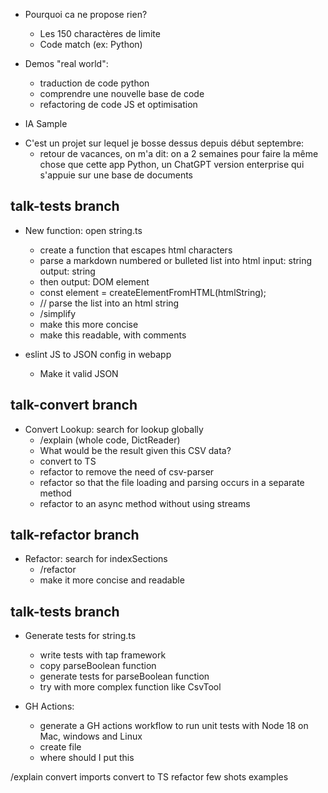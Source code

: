 * Pourquoi ca ne propose rien?
  - Les 150 charactères de limite
  - Code match (ex: Python)

* Demos "real world":
  - traduction de code python
  - comprendre une nouvelle base de code
  - refactoring de code JS et optimisation

* IA Sample
- C'est un projet sur lequel je bosse dessus depuis début septembre:
  * retour de vacances, on m'a dit: on a 2 semaines pour faire la même chose que cette app Python, un ChatGPT version enterprise qui s'appuie sur une base de documents

## talk-tests branch
- New function: open string.ts
  * create a function that escapes html characters
  * parse a markdown numbered or bulleted list into html
    input: string
    output: string
  * then output: DOM element
  * const element = createElementFromHTML(htmlString);
  * // parse the list into an html string
  * /simplify
  * make this more concise
  * make this readable, with comments

- eslint JS to JSON config in webapp
  * Make it valid JSON

## talk-convert branch
- Convert Lookup: search for lookup globally
  * /explain (whole code, DictReader)
  * What would be the result given this CSV data?
  * convert to TS
  * refactor to remove the need of csv-parser
  * refactor so that the file loading and parsing occurs in a separate method
  * refactor to an async method without using streams

## talk-refactor branch
- Refactor: search for indexSections
  * /refactor
  * make it more concise and readable

## talk-tests branch
- Generate tests for string.ts
  * write tests with tap framework
  * copy parseBoolean function
  * generate tests for parseBoolean function
  * try with more complex function like CsvTool

- GH Actions:
  * generate a GH actions workflow to run unit tests with Node 18 on Mac, windows and Linux
  * create file
  * where should I put this




/explain
convert imports
convert to TS
refactor
few shots examples